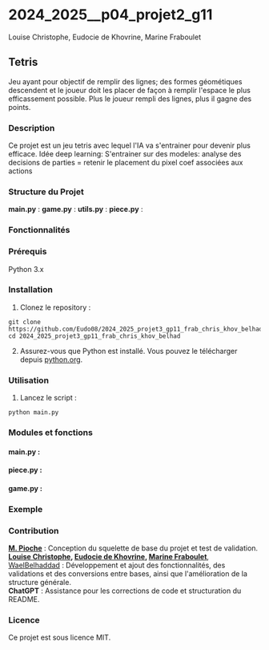 # 2024_2025__p04_projet2_g11 
Louise Christophe, Eudocie de Khovrine, Marine Fraboulet

## Tetris
Jeu ayant pour objectif de remplir des lignes; des formes géométiques descendent et le joueur doit les placer de façon à remplir l'espace le plus efficassement possible.
Plus le joueur rempli des lignes, plus il gagne des points.


### Description  
Ce projet est un jeu tetris avec lequel l'IA va s'entrainer pour devenir plus efficace.
Idée deep learning:
S'entrainer sur des modeles: analyse des decisions de parties = retenir le placement du pixel
coef associées aux actions


### Structure du Projet
**main.py** :
**game.py** :
**utils.py** :
**piece.py** : 


### Fonctionnalités


### Prérequis
Python 3.x


### Installation
1. Clonez le repository :   
```
git clone https://github.com/Eudo08/2024_2025_projet3_gp11_frab_chris_khov_belhad  
cd 2024_2025_projet3_gp11_frab_chris_khov_belhad
```
2. Assurez-vous que Python est installé. Vous pouvez le télécharger depuis [python.org](python.org).


### Utilisation
1. Lancez le script :  
```
python main.py
```


### Modules et fonctions
#### main.py :

#### piece.py :

#### game.py :


### Exemple


### Contribution
**[M. Pioche](https://github.com/jimpioche)**  : Conception du squelette de base du projet et test de validation.  
**[Louise Christophe](https://github.com/louisechristophe), [Eudocie de Khovrine](https://github.com/Eudo08), [Marine Fraboulet](https://github.com/MAMARINEEE)**, [WaelBelhaddad](https://github.com/WaelBELHADDAD) : Développement et ajout des fonctionnalités, des validations et des conversions entre bases, ainsi que l'amélioration de la structure générale.  
**ChatGPT** : Assistance pour les corrections de code et structuration du README.

### Licence
Ce projet est sous licence MIT.


